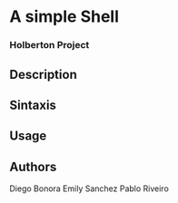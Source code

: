 # A simple Shell
### Holberton Project

## Description

## Sintaxis

## Usage

## Authors
Diego Bonora
Emily Sanchez
Pablo Riveiro
